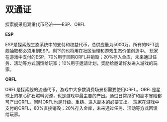 # 双通证

探索舰采用双重代币经济——ESP、ORFL

**ESP**&#x20;

ESP是探索舰生态系统中的支付和权益代币，总供应量为5000万。所有的NFT战舰抽取都必须用到ESP。剩下的也将用在社区治理和游戏生态价值创造中。 玩家在游戏中支付的ESP，70%用于回购ORFL并销毁；20%存入金库，未来通过任务、活动等方式回馈给玩家；10%用于邀请计划，奖励给邀请好友进入游戏的玩家。

**ORFL**&#x20;

ORFL是探索舰的流通代币，游戏中大多数消费场景都需要使用ORFL。ORFL是星球上的核心矿石燃料资源，也是游戏中最主要的产出。通过日常挖矿和副本冒险都可产出ORFL。同时ORFL也是升级、重铸、进入副本的必要支出。 玩家在游戏中支付的ORFL，80%直接销毁；20%存入金库，未来通过任务、活动等方式回馈给玩家。
